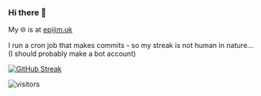 ### Hi there 👋

My 🌐  is at [epijim.uk](https://epijim.uk)

I run a cron job that makes commits - so my streak is not human in nature... (I should probably make a bot account)

<!--
**epijim/epijim** is a ✨ _special_ ✨ repository because its `README.md` (this file) appears on your GitHub profile.

Here are some ideas to get you started:

- 🔭 I’m currently working on ...
- 🌱 I’m currently learning ...
- 👯 I’m looking to collaborate on ...
- 🤔 I’m looking for help with ...
- 💬 Ask me about ...
- 📫 How to reach me: ...
- 😄 Pronouns: ...
- ⚡ Fun fact: ...
-->

[![GitHub Streak](http://github-readme-streak-stats.herokuapp.com?user=epijim&date_format=M%20j%5B%2C%20Y%5D)](https://git.io/streak-stats)


![visitors](https://visitor-badge.glitch.me/badge?page_id=epijim.epijim&left_color=green&right_color=red)
